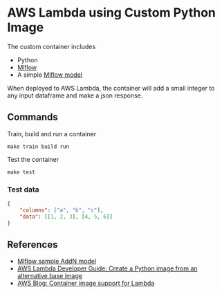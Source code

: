 # AWS Lambda using Custom Python Image

The custom container includes

- Python
- [Mlflow](https://www.mlflow.org)
- A simple [Mlflow model](https://www.mlflow.org/docs/latest/models.html#example-creating-a-custom-add-n-model)

When deployed to AWS Lambda, the container will add a small integer to any input dataframe and make a json response.

## Commands

Train, build and run a container

    make train build run

Test the container

    make test

### Test data

```json
{
    "columns": ["a", "b", "c"],
    "data": [[1, 2, 3], [4, 5, 6]]
}
```

## References

- [Mlflow sample AddN model](https://www.mlflow.org/docs/latest/models.html#example-creating-a-custom-add-n-model)
- [AWS Lambda Developer Guide: Create a Python image from an alternative base image](https://docs.aws.amazon.com/lambda/latest/dg/python-image.html#python-image-create-alt)
- [AWS Blog: Container image support for Lambda](https://aws.amazon.com/blogs/aws/new-for-aws-lambda-container-image-support/)
